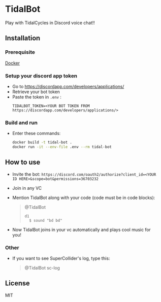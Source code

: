 # TidalBot

Play with TidalCycles in Discord voice chat!!

## Installation

### Prerequisite

[Docker](https://hub.docker.com/search/?type=edition&offering=community)

### Setup your discord app token

- Go to https://discordapp.com/developers/applications/
- Retrieve your bot token
- Paste the token in `.env` :
  ```
  TIDALBOT_TOKEN=<YOUR BOT TOKEN FROM https://discordapp.com/developers/applications/>
  ```

### Build and run

- Enter these commands:
  ```sh
  docker build -t tidal-bot .
  docker run -it --env-file .env --rm tidal-bot
  ```

## How to use

- Invite the bot:
  `https://discord.com/oauth2/authorize?client_id=<YOUR ID HERE>&scope=bot&permissions=36703232`

- Join in any VC
- Mention TidalBot along with your code (code must be in code blocks):
  > @TidalBot
  > ```
  > d1
  >   $ sound "bd bd"
  > ```
- Now TidalBot joins in your vc automatically and plays cool music for you!

### Other

- If you want to see SuperCollider's log, type this:
  > @TidalBot sc-log

## License

MIT